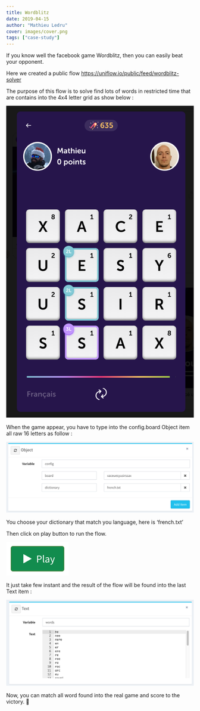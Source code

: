 ```yaml
---
title: Wordblitz
date: 2019-04-15
author: "Mathieu Ledru"
cover: images/cover.png
tags: ["case-study"]
---
```


If you know well the facebook game Wordblitz, then you can easily beat your opponent.

Here we created a public flow https://uniflow.io/public/feed/wordblitz-solver

The purpose of this flow is to solve find lots of words in restricted time that are contains into the 4x4 letter grid as show below :

![wordblitz](images/wordblitz.png)

When the game appear, you have to type into the config.board Object item all raw 16 letters as follow :

![config](images/config.png)

You choose your dictionary that match you language, here is ‘french.txt’

Then click on play button to run the flow.

![play](images/play.png)

It just take few instant and the result of the flow will be found into the last Text item :

![result](images/result.png)

Now, you can match all word found into the real game and score to the victory. 🎉
